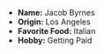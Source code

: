 - **Name:** Jacob Byrnes
- **Origin:** Los Angeles
- **Favorite Food:** Italian
- **Hobby:** Getting Paid
